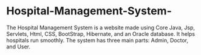 # Hospital-Management-System-
The Hospital Management System is a website made using Core Java, Jsp, Servlets, Html, CSS, BootStrap, Hibernate, and an Oracle database. It helps hospitals run smoothly. The system has three main parts: Admin, Doctor, and User.
